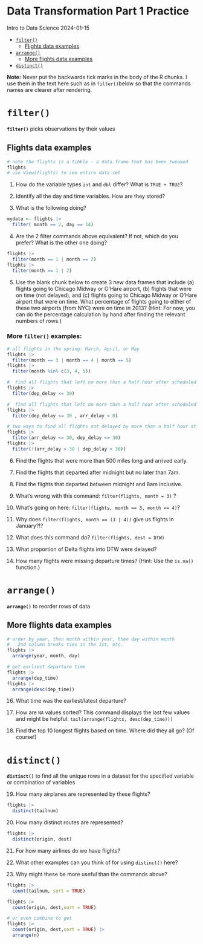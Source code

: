 # Data Transformation Part 1 Practice
Intro to Data Science
2024-01-15

- [`filter()`](#filter)
  - [Flights data examples](#flights-data-examples)
- [`arrange()`](#arrange)
  - [More flights data examples](#more-flights-data-examples)
- [`distinct()`](#distinct)

**Note:** Never put the backwards tick marks in the body of the R
chunks. I use them in the text here such as in `filter()`below so that
the commands names are clearer after rendering.

# `filter()`

**`filter()`** picks observations by their values

## Flights data examples

``` r
# note the flights is a tibble - a data.frame that has been tweaked
flights  
# use View(flights) to see entire data set
```

1)  How do the variable types `int` and `dbl` differ? What is
    `TRUE + TRUE`?

2)  Identify all the day and time variables. How are they stored?

3)  What is the following doing?

``` r
mydata <- flights |> 
  filter( month == 2, day == 14) 
```

4)  Are the 2 filter commands above equivalent? If not, which do you
    prefer? What is the other one doing?

``` r
flights |> 
  filter(month == 1 | month == 2) 
flights |> 
  filter(month == 1 | 2)
```

5)  Use the blank chunk below to create 3 new data frames that
    include (a) flights going to Chicago Midway or O’Hare airport, (b)
    flights that were on time (not delayed), and (c) flights going to
    Chicago Midway or O’Hare airport that were on time. What percentage
    of flights going to either of these two airports (from NYC) were on
    time in 2013? (Hint: For now, you can do the percentage calculation
    by hand after finding the relevant numbers of rows.)

### More `filter()` examples:

``` r
# all flights in the spring: March, April, or May
flights |> 
  filter(month == 3 | month == 4 | month == 5)
flights |> 
  filter(month %in% c(3, 4, 5)) 

#  find all flights that left no more than a half hour after scheduled time
flights |> 
  filter(dep_delay <= 30)

#  find all flights that left no more than a half hour after scheduled time and arrived early
flights |> 
  filter(dep_delay <= 30 , arr_delay < 0)  

# two ways to find all flights not delayed by more than a half hour at either end
flights |> 
  filter(arr_delay <= 30, dep_delay <= 30)
flights |> 
  filter(!(arr_delay > 30 | dep_delay > 30))
```

6)  Find the flights that were more than 500 miles long and arrived
    early.

<!-- -->

7)  Find the flights that departed after midnight but no later than 7am.

<!-- -->

8)  Find the flights that departed between midnight and 8am inclusive.

<!-- -->

9)  What’s wrong with this command: `filter(flights, month = 3)` ?

10) What’s going on here: `filter(flights, month == 3, month == 4)`?

11) Why does `filter(flights, month == (3 | 4))` give us flights in
    January?!?

12) What does this command do? `filter(flights, dest = DTW)`

13) What proportion of Delta flights into DTW were delayed?

14) How many flights were missing departure times? (Hint: Use the
    `is.na()` function.)

# `arrange()`

**`arrange()`** to reorder rows of data

## More flights data examples

``` r
# order by year, then month within year, then day within month
#   2nd column breaks ties in the 1st, etc.
flights |> 
  arrange(year, month, day)

# get earliest departure time
flights |> 
  arrange(dep_time) 
flights |> 
  arrange(desc(dep_time))
```

16) What time was the earliest/latest departure?

<!-- -->

17) How are `NA` values sorted? This command displays the last few
    values and might be helpful:
    `tail(arrange(flights, desc(dep_time)))`

18) Find the top 10 longest flights based on time. Where did they all
    go? (Of course!)

# `distinct()`

**`distinct()`** to find all the unique rows in a dataset for the
specified variable or combination of variables

19) How many airplanes are represented by these flights?

``` r
flights |> 
  distinct(tailnum)
```

20) How many distinct routes are represented?

``` r
flights |> 
  distinct(origin, dest)
```

21) For how many airlines do we have flights?

<!-- -->

22) What other examples can you think of for using `distinct()` here?

<!-- -->

23) Why might these be more useful than the commands above?

``` r
flights |> 
  count(tailnum, sort = TRUE)

flights |> 
  count(origin, dest,sort = TRUE)

# or even combine to get 
flights |> 
  count(origin, dest,sort = TRUE) |> 
  arrange(n)
```
